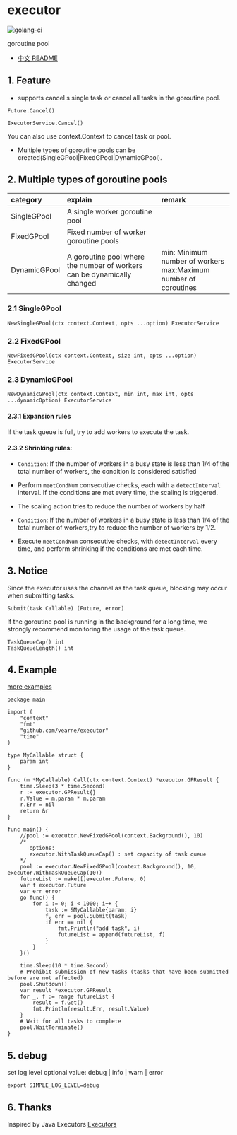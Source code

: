 # executor
[![golang-ci](https://github.com/vearne/executor/actions/workflows/golang-ci.yml/badge.svg)](https://github.com/vearne/executor/actions/workflows/golang-ci.yml)

goroutine pool

* [中文 README](https://github.com/vearne/executor/blob/master/README_zh.md)

## 1. Feature
* supports cancel s single task or cancel all tasks in the goroutine pool.
```
Future.Cancel()
```
```
ExecutorService.Cancel()
```
You can also use context.Context to cancel task or pool.

* Multiple types of goroutine pools can be created(SingleGPool|FixedGPool|DynamicGPool).

## 2. Multiple types of goroutine pools
|category| explain                                                                      | remark                                                           |
|:---|:------------------------------------------------------------------------|:-----------------------------------------------------------------|
|SingleGPool| A single worker goroutine pool                                          |                                                                  |
|FixedGPool| Fixed number of worker goroutine pools                                  |                                                                  |
|DynamicGPool| A goroutine pool where the number of workers can be dynamically changed | min: Minimum number of workers<br/> max:Maximum number of coroutines |

### 2.1 SingleGPool
```
NewSingleGPool(ctx context.Context, opts ...option) ExecutorService
```

### 2.2 FixedGPool
```
NewFixedGPool(ctx context.Context, size int, opts ...option) ExecutorService
```
### 2.3 DynamicGPool
```
NewDynamicGPool(ctx context.Context, min int, max int, opts ...dynamicOption) ExecutorService
```

#### 2.3.1 Expansion rules
If the task queue is full, try to add workers to execute the task.

#### 2.3.2 Shrinking rules:
* `Condition`: If the number of workers in a busy state is less than 1/4 of the total number of workers, the condition is considered satisfied
* Perform `meetCondNum` consecutive checks, each with a `detectInterval` interval. If the conditions are met every time, the scaling is triggered.
* The scaling action tries to reduce the number of workers by half

* `Condition`: If the number of workers in a busy state is less than 1/4 of the total number of workers,try to reduce the number of workers by 1/2.
* Execute `meetCondNum` consecutive checks, with `detectInterval` every time, and perform shrinking if the conditions are met each time.

## 3. Notice
Since the executor uses the channel as the task queue, blocking may occur when submitting tasks.
```
Submit(task Callable) (Future, error)
```
If the goroutine pool is running in the background for a long time, we strongly recommend monitoring the usage of the task queue.
```
TaskQueueCap() int
TaskQueueLength() int
```


## 4. Example
[more examples](https://github.com/vearne/executor/tree/main/example)

```
package main

import (
	"context"
	"fmt"
	"github.com/vearne/executor"
	"time"
)

type MyCallable struct {
	param int
}

func (m *MyCallable) Call(ctx context.Context) *executor.GPResult {
	time.Sleep(3 * time.Second)
	r := executor.GPResult{}
	r.Value = m.param * m.param
	r.Err = nil
	return &r
}

func main() {
	//pool := executor.NewFixedGPool(context.Background(), 10)
	/*
	   options:
	   executor.WithTaskQueueCap() : set capacity of task queue
	*/
	pool := executor.NewFixedGPool(context.Background(), 10, executor.WithTaskQueueCap(10))
	futureList := make([]executor.Future, 0)
	var f executor.Future
	var err error
	go func() {
		for i := 0; i < 1000; i++ {
			task := &MyCallable{param: i}
			f, err = pool.Submit(task)
			if err == nil {
				fmt.Println("add task", i)
				futureList = append(futureList, f)
			}
		}
	}()

	time.Sleep(10 * time.Second)
	# Prohibit submission of new tasks (tasks that have been submitted before are not affected)
	pool.Shutdown()
	var result *executor.GPResult
	for _, f := range futureList {
		result = f.Get()
		fmt.Println(result.Err, result.Value)
	}
	# Wait for all tasks to complete
	pool.WaitTerminate()
}
```

## 5. debug
set log level
optional value: debug | info | warn | error
```
export SIMPLE_LOG_LEVEL=debug
```

## 6. Thanks
Inspired by Java Executors
[Executors](https://docs.oracle.com/en/java/javase/11/docs/api/java.base/java/util/concurrent/Executors.html)